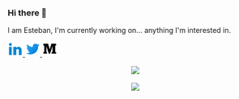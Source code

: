 ### Hi there 👋

<!--
**estebansolo/estebansolo** is a ✨ _special_ ✨ repository because its `README.md` (this file) appears on your GitHub profile.

Here are some ideas to get you started:

- 🔭 I’m currently working on ...
- 🌱 I’m currently learning ...
-->

I am Esteban, I'm currently working on... anything I'm interested in.

<a href="https://www.linkedin.com/in/estebansolorzano/" target="_blank">
  <img src="linkedin.png" width="30px">
</a>

<a href="https://twitter.com/estebansolo" target="_blank">
  <img src="twitter.png" width="30px">
</a>

<a href="https://medium.com/@estebansolo27" target="_blank">
  <img src="medium.png" width="30px">
</a>

<p align="center">
  <a href="https://github.com/anuraghazra/github-readme-stats">
    <!-- Change the `github-readme-stats.anuraghazra1.vercel.app` to `github-readme-stats.vercel.app`  -->
    <img align="center" src="https://github-readme-stats.anuraghazra1.vercel.app/api?username=estebansolo&show_icons=true&title_color=fff&icon_color=79ff97&text_color=9f9f9f&bg_color=151515" />
  </a>
</p>

<p align="center">
  <a href="https://github.com/estebansolo/Python30">
    <!-- Change the `github-readme-stats.anuraghazra1.vercel.app` to `github-readme-stats.vercel.app`  -->
    <img align="center" src="https://github-readme-stats.anuraghazra1.vercel.app/api?username=estebansolo&show_icons=true&title_color=fff&icon_color=79ff97&text_color=9f9f9f&bg_color=151515" />
  </a>
</p>
